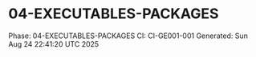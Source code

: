 # 04-EXECUTABLES-PACKAGES
Phase: 04-EXECUTABLES-PACKAGES
CI: CI-GE001-001
Generated: Sun Aug 24 22:41:20 UTC 2025
